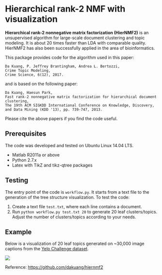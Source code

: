# Hierarchical rank-2 NMF with visualization

**Hierarchical rank-2 nonnegative matrix factorization (HierNMF2)** is an unsupervised algorithm for large-scale document clustering and topic modeling. It is about 20 times faster than LDA with comparable quality. HierNMF2 has also been successfully applied in the area of bioinformatics.

This package provides code for the algorithm used in this paper:
```
Da Kuang, P. Jeffrey Brantingham, Andrea L. Bertozzi,
Crime Topic Modeling,
Crime Science, 6(12), 2017.
```
and is based on the following paper:
```
Da Kuang, Haesun Park,
Fast rank-2 nonnegative matrix factorization for hierarchical document clustering,
The 19th ACM SIGKDD International Conference on Knowledge, Discovery, and Data Mining (KDD '13), pp. 739-747, 2013.
```
Please cite the above papers if you find the code useful.

## Prerequisites
The code was developed and tested on Ubuntu Linux 14.04 LTS. 
* Matlab R2011a or above
* Python 2.7.x
* Latex with TikZ and tikz-qtree packages

## Testing
The entry point of the code is `workflow.py`. It starts from a text file to the generation of the tree structure visualization. To test the code:
1. Create a text file `test.txt`, where each line contains a document.
2. Run `python workflow.py test.txt 20` to generate 20 leaf clusters/topics. Adjust the number of clusters/topics according to your needs.

## Example
Below is a visualization of 20 leaf topics generated on ~30,000 image captions from the [Yelp Challenge dataset](https://www.yelp.com/dataset/challenge).

![](https://dakuang.github.io/images/hiernmf2-vis-example.png)

Reference: https://github.com/dakuang/hiernmf2
